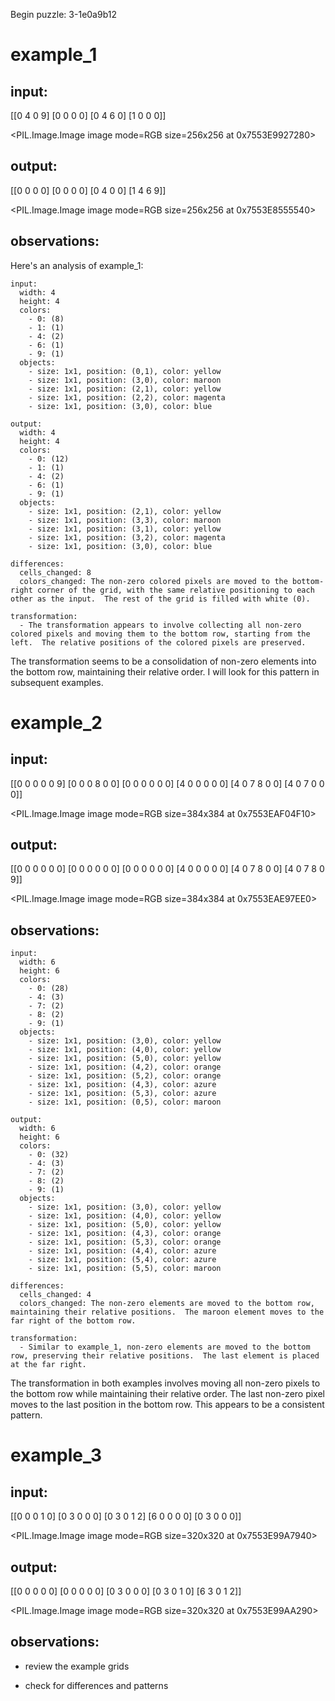Begin puzzle: 3-1e0a9b12


# example_1

## input:

[[0 4 0 9]
 [0 0 0 0]
 [0 4 6 0]
 [1 0 0 0]]


<PIL.Image.Image image mode=RGB size=256x256 at 0x7553E9927280>


## output:

[[0 0 0 0]
 [0 0 0 0]
 [0 4 0 0]
 [1 4 6 9]]


<PIL.Image.Image image mode=RGB size=256x256 at 0x7553E8555540>


## observations:

Here's an analysis of example_1:

```
input:
  width: 4
  height: 4
  colors:
    - 0: (8)
    - 1: (1)
    - 4: (2)
    - 6: (1)
    - 9: (1)
  objects:
    - size: 1x1, position: (0,1), color: yellow
    - size: 1x1, position: (3,0), color: maroon
    - size: 1x1, position: (2,1), color: yellow
    - size: 1x1, position: (2,2), color: magenta
    - size: 1x1, position: (3,0), color: blue

output:
  width: 4
  height: 4
  colors:
    - 0: (12)
    - 1: (1)
    - 4: (2)
    - 6: (1)
    - 9: (1)
  objects:
    - size: 1x1, position: (2,1), color: yellow
    - size: 1x1, position: (3,3), color: maroon
    - size: 1x1, position: (3,1), color: yellow
    - size: 1x1, position: (3,2), color: magenta
    - size: 1x1, position: (3,0), color: blue

differences:
  cells_changed: 8
  colors_changed: The non-zero colored pixels are moved to the bottom-right corner of the grid, with the same relative positioning to each other as the input.  The rest of the grid is filled with white (0).

transformation:
  - The transformation appears to involve collecting all non-zero colored pixels and moving them to the bottom row, starting from the left.  The relative positions of the colored pixels are preserved.
```

The transformation seems to be a consolidation of non-zero elements into the bottom row, maintaining their relative order.  I will look for this pattern in subsequent examples.


# example_2

## input:

[[0 0 0 0 0 9]
 [0 0 0 8 0 0]
 [0 0 0 0 0 0]
 [4 0 0 0 0 0]
 [4 0 7 8 0 0]
 [4 0 7 0 0 0]]


<PIL.Image.Image image mode=RGB size=384x384 at 0x7553EAF04F10>


## output:

[[0 0 0 0 0 0]
 [0 0 0 0 0 0]
 [0 0 0 0 0 0]
 [4 0 0 0 0 0]
 [4 0 7 8 0 0]
 [4 0 7 8 0 9]]


<PIL.Image.Image image mode=RGB size=384x384 at 0x7553EAE97EE0>


## observations:

```
input:
  width: 6
  height: 6
  colors:
    - 0: (28)
    - 4: (3)
    - 7: (2)
    - 8: (2)
    - 9: (1)
  objects:
    - size: 1x1, position: (3,0), color: yellow
    - size: 1x1, position: (4,0), color: yellow
    - size: 1x1, position: (5,0), color: yellow
    - size: 1x1, position: (4,2), color: orange
    - size: 1x1, position: (5,2), color: orange
    - size: 1x1, position: (4,3), color: azure
    - size: 1x1, position: (5,3), color: azure
    - size: 1x1, position: (0,5), color: maroon

output:
  width: 6
  height: 6
  colors:
    - 0: (32)
    - 4: (3)
    - 7: (2)
    - 8: (2)
    - 9: (1)
  objects:
    - size: 1x1, position: (3,0), color: yellow
    - size: 1x1, position: (4,0), color: yellow
    - size: 1x1, position: (5,0), color: yellow
    - size: 1x1, position: (4,3), color: orange
    - size: 1x1, position: (5,3), color: orange
    - size: 1x1, position: (4,4), color: azure
    - size: 1x1, position: (5,4), color: azure
    - size: 1x1, position: (5,5), color: maroon

differences:
  cells_changed: 4
  colors_changed: The non-zero elements are moved to the bottom row, maintaining their relative positions.  The maroon element moves to the far right of the bottom row.

transformation:
  - Similar to example_1, non-zero elements are moved to the bottom row, preserving their relative positions.  The last element is placed at the far right.
```

The transformation in both examples involves moving all non-zero pixels to the bottom row while maintaining their relative order. The last non-zero pixel moves to the last position in the bottom row.  This appears to be a consistent pattern.


# example_3

## input:

[[0 0 0 1 0]
 [0 3 0 0 0]
 [0 3 0 1 2]
 [6 0 0 0 0]
 [0 3 0 0 0]]


<PIL.Image.Image image mode=RGB size=320x320 at 0x7553E99A7940>


## output:

[[0 0 0 0 0]
 [0 0 0 0 0]
 [0 3 0 0 0]
 [0 3 0 1 0]
 [6 3 0 1 2]]


<PIL.Image.Image image mode=RGB size=320x320 at 0x7553E99AA290>


## observations:

- review the example grids

- check for differences and patterns

